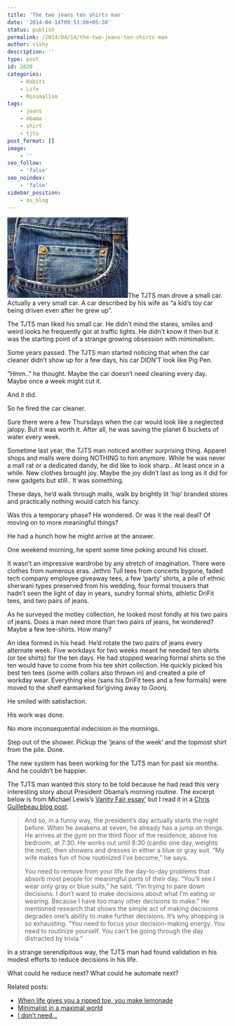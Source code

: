 ```yaml
---
title: 'The two jeans ten shirts man'
date: '2014-04-14T09:53:08+05:30'
status: publish
permalink: /2014/04/14/the-two-jeans-ten-shirts-man
author: vishy
description: ''
type: post
id: 2829
categories: 
    - Habits
    - Life
    - Minimalism
tags:
    - jeans
    - obama
    - shirt
    - tjts
post_format: []
image:
    - ''
seo_follow:
    - 'false'
seo_noindex:
    - 'false'
sidebar_position:
    - as_blog
---
```

[![jeans_denim](../../../../uploads/2014/01/jeans_denim.jpg)](http://www.ulaar.com/wp-content/uploads/2014/01/jeans_denim.jpg)The TJTS man drove a small car. Actually a very small car. A car described by his wife as “a kid’s toy car being driven even after he grew up”.

The TJTS man liked his small car. He didn’t mind the stares, smiles and weird looks he frequently got at traffic lights. He didn’t know it then but it was the starting point of a strange growing obsession with mimimalism.

Some years passed. The TJTS man started noticing that when the car cleaner didn’t show up for a few days, his car DIDN’T look like Pig Pen.

“Hmm..” he thought. Maybe the car doesn’t need cleaning every day. Maybe once a week might cut it.

And it did.

So he fired the car cleaner.

Sure there were a few Thursdays when the car would look like a neglected jalopy. But it was worth it. After all, he was saving the planet 6 buckets of water every week.

Sometime last year, the TJTS man noticed another surprising thing. Apparel shops and malls were doing NOTHING to him anymore. While he was never a mall rat or a dedicated dandy, he did like to look sharp.. At least once in a while. New clothes brought joy. Maybe the joy didn’t last as long as it did for new gadgets but still.. It was something.

These days, he’d walk through malls, walk by brightly lit ‘hip’ branded stores and practically nothing would catch his fancy.

Was this a temporary phase? He wondered. Or was it the real deal? Of moving on to more meaningful things?

He had a hunch how he might arrive at the answer.

One weekend morning, he spent some time poking around his closet.

It wasn’t an impressive wardrobe by any stretch of imagination. There were clothes from numerous eras. Jethro Tull tees from concerts bygone, faded tech company employee giveaway tees, a few ‘party’ shirts, a pile of ethnic sherwani types preserved from his wedding, four formal trousers that hadn’t seen the light of day in years, sundry formal shirts, athletic DriFit tees, and two pairs of jeans.

As he surveyed the motley collection, he looked most fondly at his two pairs of jeans. Does a man need more than two pairs of jeans, he wondered? Maybe a few tee-shirts. How many?

An idea formed in his head. He’d rotate the two pairs of jeans every alternate week. Five workdays for two weeks meant he needed ten shirts (or tee shirts) for the ten days. He had stopped wearing formal shirts so the ten would have to come from his tee shirt collection. He quickly picked his best ten tees (some with collars also thrown in) and created a pile of workday wear. Everything else (sans his DriFit tees and a few formals) were moved to the shelf earmarked for’giving away to Goonj.

He smiled with satisfaction.

His work was done.

No more inconsequential indecision in the mornings.

Step out of the shower. Pickup the ‘jeans of the week’ and the topmost shirt from the pile. Done.

The new system has been working for the TJTS man for past six months. And he couldn’t be happier.

The TJTS man wanted this story to be told because he had read this very interesting story about President Obama’s morning routine. The excerpt below is from Michael Lewis’s [Vanity Fair essay’](http://www.vanityfair.com/politics/2012/10/michael-lewis-profile-barack-obama) but I read it in a [Chris Guillebeau blog post](http://chrisguillebeau.com/3x5/reducing-decisions-to-focus-better/).

> And so, in a funny way, the president’s day actually starts the night before. When he awakens at seven, he already has a jump on things. He arrives at the gym on the third floor of the residence, above his bedroom, at 7:30. He works out until 8:30 (cardio one day, weights the next), then showers and dresses in either a blue or gray suit. “My wife makes fun of how routinized I’ve become,” he says.
> 
> You need to remove from your life the day-to-day problems that absorb most people for meaningful parts of their day. “You’ll see I wear only gray or blue suits,” he said. “I’m trying to pare down decisions. I don’t want to make decisions about what I’m eating or wearing. Because I have too many other decisions to make.” He mentioned research that shows the simple act of making decisions degrades one’s ability to make further decisions. It’s why shopping is so exhausting. “You need to focus your decision-making energy. You need to routinize yourself. You can’t be going through the day distracted by trivia.”

In a strange serendipitous way, the TJTS man had found validation in his modest efforts to reduce decisions in his life.

What could he reduce next? What could he automate next?

Related posts:

- [When life gives you a ripped toe, you make lemonade](http://www.ulaar.com/2014/05/24/when-life-gives-you-a-ripped-toe-you-make-lemonade/)
- [Minimalist in a maximal world](http://www.ulaar.com/2015/04/05/minimalist-in-a-maximal-world/)
- [I don’t need…](http://www.ulaar.com/2014/01/24/i-dont-need/)